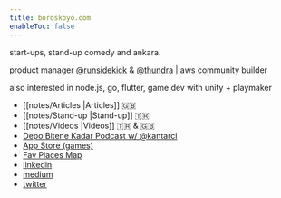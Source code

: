 ```yaml
---
title: boroskoyo.com
enableToc: false
---
```


start-ups, stand-up comedy and ankara. 

product manager [@runsidekick](https://runsidekick.com) & [@thundra](https://thundra.io) | aws community builder

also interested in node.js, go, flutter, game dev with unity + playmaker

- [[notes/Articles |Articles]]  🇬🇧
- [[notes/Stand-up |Stand-up]]  🇹🇷
- [[notes/Videos   |Videos]]  🇹🇷 & 🇬🇧
- [Depo Bitene Kadar Podcast w/ @kantarci](https://open.spotify.com/show/5PsjVnRPSfliyk2PbyqESz?si=2d95e78d2ad34937&nd=1)
- [App Store (games)](https://apps.apple.com/us/developer/baris-kaya/id1562905111)
- [Fav Places Map](https://felt.com/map/Notlar-2lGpdlARTTmCO8CFtXY8sD)
- [linkedin](https://www.linkedin.com/in/kayabaris/)
- [medium](https://kaya.medium.com/)
- [twitter](https://twitter.com/boroskoyo)
